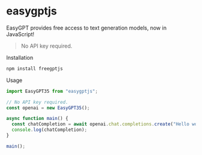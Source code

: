 # easygptjs

EasyGPT provides free access to text generation models, now in JavaScript!

> No API key required.

Installation

```bash
npm install freegptjs
```

Usage

```js
import EasyGPT35 from "easygptjs";

// No API key required.
const openai = new EasyGPT35();

async function main() {
  const chatCompletion = await openai.chat.completions.create("Hello world!");
  console.log(chatCompletion);
}

main();
```
